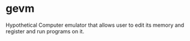# gevm
Hypothetical Computer emulator that allows user to edit its memory and register and run programs on it.
